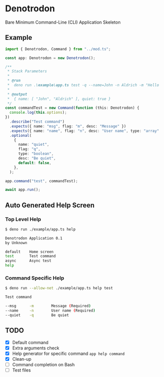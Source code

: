 # Denotrodon

Bare Minimum Command-Line (CLI) Application Skeleton

## Example

```ts
import { Denotrodon, Command } from "../mod.ts";

const app: Denotrodon = new Denotrodon();

/**
 * Stack Parameters
 *
 * @run
 *  deno run .\example\app.ts test -q --name=John -n Aldrich -m "Hello Deno!"
 *
 * @output
 *  { name: [ "John", "Aldrich" ], quiet: true }
 */
const commandTest = new Command(function (this: Denotrodon) {
  console.log(this.options);
})
  .describe("Test command")
  .expects({ name: "msg", flag: "m", desc: "Message" })
  .expects({ name: "name", flag: "n", desc: "User name", type: "array" })
  .optional(
    {
      name: "quiet",
      flag: "q",
      type: "boolean",
      desc: "Be quiet",
      default: false,
    },
  );

app.command("test", commandTest);

await app.run();

```

## Auto Generated Help Screen

### Top Level Help
```sh
$ deno run ./example/app.ts help

Denotrodon Application 0.1
by Unknown

default    Home screen
test       Test command
async      Async test
help
```

### Command Specific Help
```sh
$ deno run --allow-net ./example/app.ts help test

Test command

--msg      -m        Message (Required)
--name     -n        User name (Required)
--quiet    -q        Be quiet
```

## TODO

- [x] Default command
- [x] Extra arguments check
- [x] Help generator for specific command `app help command`
- [x] Clean-up
- [ ] Command completion on Bash
- [ ] Test files
